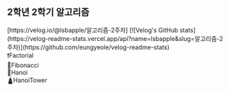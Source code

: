 <h2>2학년 2학기 알고리즘</h2>
</hr>
[https://velog.io/@lsbapple/알고리즘-2주차]
[![Velog's GitHub stats](https://velog-readme-stats.vercel.app/api?name=lsbapple&slug=알고리즘-2주차)](https://github.com/eungyeole/velog-readme-stats)
<detail>
  <summary>
    ❗Factorial
  </summary>
  
</detail>
<detail>
  <summary>
    🐌Fibonacci
  </summary>
</detail>

<detail>
  <summary>
    🎢Hanoi
  </summary>
</detail>

<detail>
  <summary>
    🛕HanoiTower
  </summary>
</detail>
